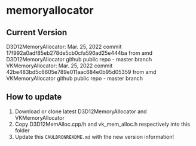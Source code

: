 # memoryallocator

## Current Version
D3D12MemoryAllocator:	Mar. 25, 2022 commit 17f992a0adf85eb278de5cb0cfa596ad25e444ba from amd D3D12MemoryAllocator github public repo - master branch
VKMemoryAllocator:		Mar. 25, 2022 commit 42be483bd5c6605e789e011aac684e0b95d05359 from amd VKMemoryAllocator github public repo - master branch

## How to update
1. Download or clone latest D3D12MemoryAllocator and VKMemoryAllocator
1. Copy D3D12MemAlloc.cpp/h and vk_mem_alloc.h respectively into this folder
1. Update this `CAULDRONREADME.md` with the new version information!

